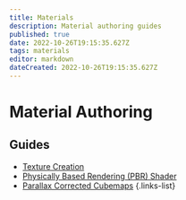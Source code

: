 ```yaml
---
title: Materials
description: Material authoring guides
published: true
date: 2022-10-26T19:15:35.627Z
tags: materials
editor: markdown
dateCreated: 2022-10-26T19:15:35.627Z
---
```


# Material Authoring

## Guides
* [Texture Creation](/Development/Materials/Texture-Creation)
* [Physically Based Rendering (PBR) Shader](/Development/Materials/PBR)
* [Parallax Corrected Cubemaps](/Development/Materials/PCC)
{.links-list}

